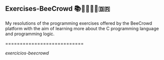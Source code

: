<h2>Exercises-BeeCrowd 📚​🐝​👨🏻‍💻​🇧🇷​</h2>

<p>My resolutions of the programming exercises offered by the BeeCrowd platform with the aim of learning more about the C programming language and programming logic.</p>

<p>===========================</p>
<p><em>exercicios-beecrowd<em><p>
